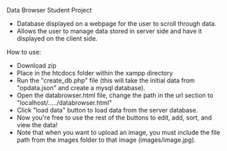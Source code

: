 Data Browser Student Project
  * Database displayed on a webpage for the user to scroll through data.
  * Allows the user to manage data stored in server side and have it displayed on the client side.

How to use:
  * Download zip
  * Place in the htcdocs folder within the xampp directory
  * Run the "create_db.php" file (this will take the initial data from "opdata.json" and create a mysql database).
  * Open the databrowser.html file, change the path in the url section to "localhost/...../databrowser.html"
  * Click "load data" button to load data from the server database.
  * Now you're free to use the rest of the buttons to edit, add, sort, and view the data!
  * Note that when you want to upload an image, you must include the file path from the images folder to that image (images/image.jpg).

